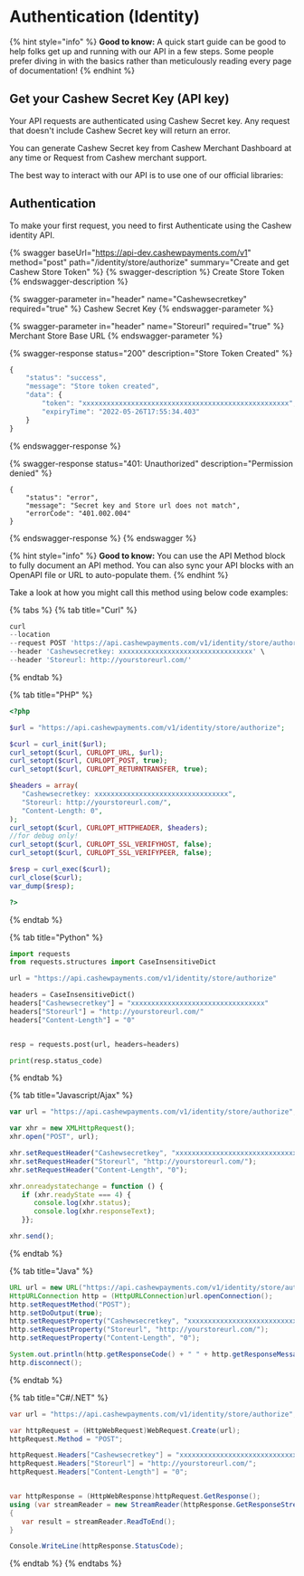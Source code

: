 # Authentication (Identity)

{% hint style="info" %}
**Good to know:** A quick start guide can be good to help folks get up and running with our API in a few steps. Some people prefer diving in with the basics rather than meticulously reading every page of documentation!
{% endhint %}

## Get your Cashew Secret Key (API key)

Your API requests are authenticated using Cashew Secret key. Any request that doesn't include Cashew Secret key will return an error.

You can generate Cashew Secret key from Cashew Merchant Dashboard at any time or Request from Cashew merchant support.

The best way to interact with our API is to use one of our official libraries:

## Authentication

To make your first request, you need to first Authenticate using the Cashew identity API.

{% swagger baseUrl="https://api-dev.cashewpayments.com/v1" method="post" path="/identity/store/authorize" summary="Create and get Cashew Store Token" %}
{% swagger-description %}
Create Store Token
{% endswagger-description %}

{% swagger-parameter in="header" name="Cashewsecretkey" required="true" %}
Cashew Secret Key
{% endswagger-parameter %}

{% swagger-parameter in="header" name="Storeurl" required="true" %}
Merchant Store Base URL
{% endswagger-parameter %}

{% swagger-response status="200" description="Store Token Created" %}
```javascript
{
    "status": "success",
    "message": "Store token created",
    "data": {
        "token": "xxxxxxxxxxxxxxxxxxxxxxxxxxxxxxxxxxxxxxxxxxxxxxxxxxx",
        "expiryTime": "2022-05-26T17:55:34.403"
    }
}
```
{% endswagger-response %}

{% swagger-response status="401: Unauthorized" description="Permission denied" %}
```
{
    "status": "error",
    "message": "Secret key and Store url does not match",
    "errorCode": "401.002.004"
}
```
{% endswagger-response %}
{% endswagger %}

{% hint style="info" %}
**Good to know:** You can use the API Method block to fully document an API method. You can also sync your API blocks with an OpenAPI file or URL to auto-populate them.
{% endhint %}

Take a look at how you might call this method using below code examples:

{% tabs %}
{% tab title="Curl" %}
```javascript
curl 
--location 
--request POST 'https://api.cashewpayments.com/v1/identity/store/authorize' \
--header 'Cashewsecretkey: xxxxxxxxxxxxxxxxxxxxxxxxxxxxxxxxx' \
--header 'Storeurl: http://yourstoreurl.com/'
```
{% endtab %}

{% tab title="PHP" %}
```php
<?php

$url = "https://api.cashewpayments.com/v1/identity/store/authorize";

$curl = curl_init($url);
curl_setopt($curl, CURLOPT_URL, $url);
curl_setopt($curl, CURLOPT_POST, true);
curl_setopt($curl, CURLOPT_RETURNTRANSFER, true);

$headers = array(
   "Cashewsecretkey: xxxxxxxxxxxxxxxxxxxxxxxxxxxxxxxxx",
   "Storeurl: http://yourstoreurl.com/",
   "Content-Length: 0",
);
curl_setopt($curl, CURLOPT_HTTPHEADER, $headers);
//for debug only!
curl_setopt($curl, CURLOPT_SSL_VERIFYHOST, false);
curl_setopt($curl, CURLOPT_SSL_VERIFYPEER, false);

$resp = curl_exec($curl);
curl_close($curl);
var_dump($resp);

?>

```
{% endtab %}

{% tab title="Python" %}
```python
import requests
from requests.structures import CaseInsensitiveDict

url = "https://api.cashewpayments.com/v1/identity/store/authorize"

headers = CaseInsensitiveDict()
headers["Cashewsecretkey"] = "xxxxxxxxxxxxxxxxxxxxxxxxxxxxxxxxx"
headers["Storeurl"] = "http://yourstoreurl.com/"
headers["Content-Length"] = "0"


resp = requests.post(url, headers=headers)

print(resp.status_code)

```
{% endtab %}

{% tab title="Javascript/Ajax" %}
```javascript
var url = "https://api.cashewpayments.com/v1/identity/store/authorize";

var xhr = new XMLHttpRequest();
xhr.open("POST", url);

xhr.setRequestHeader("Cashewsecretkey", "xxxxxxxxxxxxxxxxxxxxxxxxxxxxxxxxx");
xhr.setRequestHeader("Storeurl", "http://yourstoreurl.com/");
xhr.setRequestHeader("Content-Length", "0");

xhr.onreadystatechange = function () {
   if (xhr.readyState === 4) {
      console.log(xhr.status);
      console.log(xhr.responseText);
   }};

xhr.send();
```
{% endtab %}

{% tab title="Java" %}
```java
URL url = new URL("https://api.cashewpayments.com/v1/identity/store/authorize");
HttpURLConnection http = (HttpURLConnection)url.openConnection();
http.setRequestMethod("POST");
http.setDoOutput(true);
http.setRequestProperty("Cashewsecretkey", "xxxxxxxxxxxxxxxxxxxxxxxxxxxxxxxxx");
http.setRequestProperty("Storeurl", "http://yourstoreurl.com/");
http.setRequestProperty("Content-Length", "0");

System.out.println(http.getResponseCode() + " " + http.getResponseMessage());
http.disconnect();
```
{% endtab %}

{% tab title="C#/.NET" %}
```csharp
var url = "https://api.cashewpayments.com/v1/identity/store/authorize";

var httpRequest = (HttpWebRequest)WebRequest.Create(url);
httpRequest.Method = "POST";

httpRequest.Headers["Cashewsecretkey"] = "xxxxxxxxxxxxxxxxxxxxxxxxxxxxxxxxx";
httpRequest.Headers["Storeurl"] = "http://yourstoreurl.com/";
httpRequest.Headers["Content-Length"] = "0";


var httpResponse = (HttpWebResponse)httpRequest.GetResponse();
using (var streamReader = new StreamReader(httpResponse.GetResponseStream()))
{
   var result = streamReader.ReadToEnd();
}

Console.WriteLine(httpResponse.StatusCode);
```
{% endtab %}
{% endtabs %}
